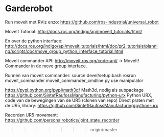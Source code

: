 # Garderobot

Run moveit met RViz enzo:
https://github.com/ros-industrial/universal_robot

MoveIt Tutorial:
http://docs.ros.org/indigo/api/moveit_tutorials/html/

En over de python interface:
http://docs.ros.org/indigo/api/moveit_tutorials/html/doc/pr2_tutorials/planning/scripts/doc/move_group_python_interface_tutorial.html

MoveIt commander API:
http://moveit.ros.org/code-api/ -> MoveIt! Commander in de move group interface. 

Runnen van moveit commander:
source devel/setup.bash
rosrun moveit_commander moveit_commander_cmdline.py 
use manipulator

https://pypi.python.org/pypi/math3d/ Math3d, nodig als subpackage
https://github.com/SintefRaufossManufacturing/python-urx Python URX, code van de bewegingen van de UR5 (clonen van repo)
Direct praten met de UR5, library:
https://github.com/SintefRaufossManufacturing/python-urx

Recorden UR5 movement:
https://github.com/personalrobotics/joint_state_recorder
>>>>>>> origin/master
